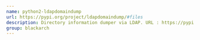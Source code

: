 ```yaml
---
name: python2-ldapdomaindump
url: https://pypi.org/project/ldapdomaindump/#files
description: Directory information dumper via LDAP. URL : https://pypi.org/project/ldapdomaindump/#files Groups : blackarch blackarch-scanner blackarch-networking
group: blackarch
---
```

